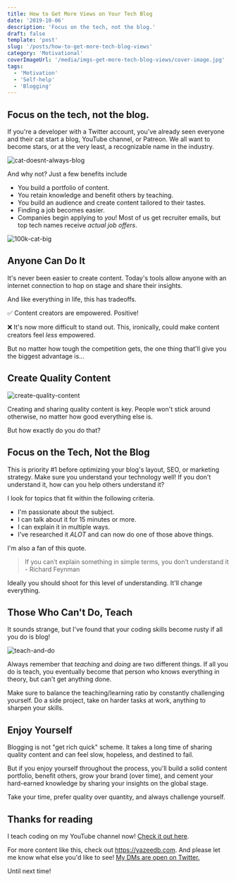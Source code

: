 ```yaml
---
title: How to Get More Views on Your Tech Blog
date: '2019-10-06'
description: 'Focus on the tech, not the blog.'
draft: false
template: 'post'
slug: '/posts/how-to-get-more-tech-blog-views'
category: 'Motivational'
coverImageUrl: '/media/imgs-get-more-tech-blog-views/cover-image.jpg'
tags:
  - 'Motivation'
  - 'Self-help'
  - 'Blogging'
---
```


## Focus on the tech, not the blog.

If you're a developer with a Twitter account, you've already seen everyone and their cat start a blog, YouTube channel, or Patreon. We all want to become stars, or at the very least, a recognizable name in the industry.

![cat-doesnt-always-blog](/media/imgs-get-more-tech-blog-views/cat-doesnt-always-blog.jpg)

And why not? Just a few benefits include

- You build a portfolio of content.
- You retain knowledge and benefit others by teaching.
- You build an audience and create content tailored to their tastes.
- Finding a job becomes easier.
- Companies begin applying to _you_! Most of us get recruiter emails, but top tech names receive _actual job offers_.

![100k-cat-big](/media/imgs-get-more-tech-blog-views/100k-cat-big.jpg)

## Anyone Can Do It

It's never been easier to create content. Today's tools allow anyone with an internet connection to hop on stage and share their insights.

And like everything in life, this has tradeoffs.

✅ Content creators are empowered. Positive!

❌ It's now more difficult to stand out. This, ironically, could make content creators feel _less_ empowered.

But no matter how tough the competition gets, the one thing that'll give you the biggest advantage is...

## Create Quality Content

![create-quality-content](/media/imgs-get-more-tech-blog-views/create-quality-content.jpg)

Creating and sharing quality content is key. People won't stick around otherwise, no matter how good everything else is.

But how exactly do you do that?

## Focus on the Tech, Not the Blog

This is priority #1 before optimizing your blog's layout, SEO, or marketing strategy. Make sure you understand your technology well! If you don't understand it, how can you help others understand it?

I look for topics that fit within the following criteria.

- I'm passionate about the subject.
- I can talk about it for 15 minutes or more.
- I can explain it in multiple ways.
- I've researched it _ALOT_ and can now do one of those above things.

I'm also a fan of this quote.

> If you can’t explain something in simple terms, you don’t understand it - Richard Feynman

Ideally you should shoot for this level of understanding. It'll change everything.

## Those Who Can't Do, Teach

It sounds strange, but I've found that your coding skills become rusty if all you do is blog!

![teach-and-do](/media/imgs-get-more-tech-blog-views/teach-and-do.jpeg)

Always remember that _teaching_ and _doing_ are two different things. If all you do is teach, you eventually become that person who knows everything in theory, but can't get anything done.

Make sure to balance the teaching/learning ratio by constantly challenging yourself. Do a side project, take on harder tasks at work, anything to sharpen your skills.

## Enjoy Yourself

Blogging is not "get rich quick" scheme. It takes a long time of sharing quality content and can feel slow, hopeless, and destined to fail.

But if you enjoy yourself throughout the process, you'll build a solid content portfolio, benefit others, grow your brand (over time), and cement your hard-earned knowledge by sharing your insights on the global stage.

Take your time, prefer quality over quantity, and always challenge yourself.

## Thanks for reading

I teach coding on my YouTube channel now! [Check it out here](https://www.youtube.com/channel/UC9pYepHoYW9Hr_VLDrgLhRA?view_as=subscriber).

For more content like this, check out <a href="https://yazeedb.com">https://yazeedb.com</a>. And please let me know what else you'd like to see! [My DMs are open on Twitter.](https://twitter.com/yazeedBee)

Until next time!
